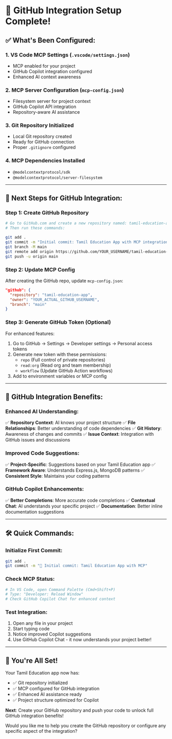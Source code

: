 # 🚀 GitHub Integration Setup Complete!

## ✅ **What's Been Configured:**

### 1. **VS Code MCP Settings** (`.vscode/settings.json`)
- MCP enabled for your project
- GitHub Copilot integration configured
- Enhanced AI context awareness

### 2. **MCP Server Configuration** (`mcp-config.json`)
- Filesystem server for project context
- GitHub Copilot API integration
- Repository-aware AI assistance

### 3. **Git Repository Initialized**
- Local Git repository created
- Ready for GitHub connection
- Proper `.gitignore` configured

### 4. **MCP Dependencies Installed**
- `@modelcontextprotocol/sdk`
- `@modelcontextprotocol/server-filesystem`

---

## 🔗 **Next Steps for GitHub Integration:**

### **Step 1: Create GitHub Repository**
```bash
# Go to GitHub.com and create a new repository named: tamil-education-app
# Then run these commands:

git add .
git commit -m "Initial commit: Tamil Education App with MCP integration"
git branch -M main
git remote add origin https://github.com/YOUR_USERNAME/tamil-education-app.git
git push -u origin main
```

### **Step 2: Update MCP Config**
After creating the GitHub repo, update `mcp-config.json`:
```json
"github": {
  "repository": "tamil-education-app",
  "owner": "YOUR_ACTUAL_GITHUB_USERNAME",
  "branch": "main"
}
```

### **Step 3: Generate GitHub Token (Optional)**
For enhanced features:
1. Go to GitHub → Settings → Developer settings → Personal access tokens
2. Generate new token with these permissions:
   - `repo` (Full control of private repositories)
   - `read:org` (Read org and team membership)
   - `workflow` (Update GitHub Action workflows)
3. Add to environment variables or MCP config

---

## 🎯 **GitHub Integration Benefits:**

### **Enhanced AI Understanding:**
✅ **Repository Context**: AI knows your project structure
✅ **File Relationships**: Better understanding of code dependencies
✅ **Git History**: Awareness of changes and commits
✅ **Issue Context**: Integration with GitHub issues and discussions

### **Improved Code Suggestions:**
✅ **Project-Specific**: Suggestions based on your Tamil Education app
✅ **Framework Aware**: Understands Express.js, MongoDB patterns
✅ **Consistent Style**: Maintains your coding patterns

### **GitHub Copilot Enhancements:**
✅ **Better Completions**: More accurate code completions
✅ **Contextual Chat**: AI understands your specific project
✅ **Documentation**: Better inline documentation suggestions

---

## 🛠️ **Quick Commands:**

### **Initialize First Commit:**
```bash
git add .
git commit -m "🎉 Initial commit: Tamil Education App with MCP"
```

### **Check MCP Status:**
```bash
# In VS Code, open Command Palette (Cmd+Shift+P)
# Type: "Developer: Reload Window"
# Check GitHub Copilot Chat for enhanced context
```

### **Test Integration:**
1. Open any file in your project
2. Start typing code
3. Notice improved Copilot suggestions
4. Use GitHub Copilot Chat - it now understands your project better!

---

## 🎉 **You're All Set!**

Your Tamil Education app now has:
- ✅ Git repository initialized
- ✅ MCP configured for GitHub integration
- ✅ Enhanced AI assistance ready
- ✅ Project structure optimized for Copilot

**Next**: Create your GitHub repository and push your code to unlock full GitHub integration benefits!

Would you like me to help you create the GitHub repository or configure any specific aspect of the integration?

